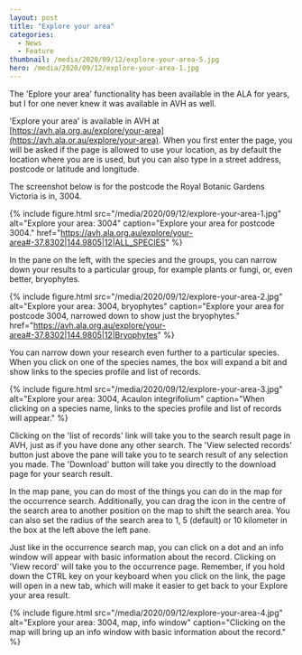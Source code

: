 ```yaml
---
layout: post
title: "Explore your area"
categories: 
  - News
  - Feature
thumbnail: /media/2020/09/12/explore-your-area-5.jpg
hero: /media/2020/09/12/explore-your-area-1.jpg
---
```


The 'Eplore your area' functionality has been available in the ALA for years, 
but I for one never knew it was available in AVH as well.

'Explore your area' is available in AVH at 
[https://avh.ala.org.au/explore/your-area](https://avh.ala.or.au/explore/your-area). 
When you first enter the page, you will be asked if the page is allowed to use your 
location, as by default the location where you are is used, but you can also 
type in a street address, postcode or latitude and longitude.

The screenshot below is for the postcode the Royal Botanic Gardens Victoria is 
in, 3004.

{% include figure.html 
    src="/media/2020/09/12/explore-your-area-1.jpg"
    alt="Explore your area: 3004"
    caption="Explore your area for postcode 3004."
    href="https://avh.ala.org.au/explore/your-area#-37.8302|144.9805|12|ALL_SPECIES"
%}

In the pane on the left, with the species and the groups, you can narrow down 
your results to a particular group, for example plants or fungi, or, even better,
bryophytes.

{% include figure.html 
    src="/media/2020/09/12/explore-your-area-2.jpg"
    alt="Explore your area: 3004, bryophytes"
    caption="Explore your area for postcode 3004, narrowed down to show just the bryophytes."
    href="https://avh.ala.org.au/explore/your-area#-37.8302|144.9805|12|Bryophytes"
%}

You can narrow down your research even further to a particular species. When you 
click on one of the species names, the box will expand a bit and show links to 
the species profile and list of records.

{% include figure.html 
    src="/media/2020/09/12/explore-your-area-3.jpg"
    alt="Explore your area: 3004, Acaulon integrifolium"
    caption="When clicking on a species name, links to the species profile and list of records will appear."
%}

Clicking on the 'list of records' link will take you to the search result page in AVH, 
just as if you have done any other search. The 'View selected records' button 
just above the pane will take you to te search result of any selection you made. 
The 'Download' button will take you directly to the download page for your search 
result.

In the map pane, you can do most of the things you can do in the map for the 
occurrence search. Additionally, you can drag the icon in the centre of the 
search area to another position on the map to shift the search area. You can 
also set the radius of the search area to 1, 5 (default) or 10 kilometer in the 
box at the left above the left pane.

Just like in the occurrence search map, you can click on a dot and an info 
window will appear with basic information about the record. Clicking on 'View 
record' will take you to the occurrence page. Remember, if you hold down the 
CTRL key on your keyboard when you click on the link, the page will open in a 
new tab, which will make it easier to get back to your Explore your area result.

{% include figure.html 
    src="/media/2020/09/12/explore-your-area-4.jpg"
    alt="Explore your area: 3004, map, info window"
    caption="Clicking on the map will bring up an info window with basic 
    information about the record."
%}








